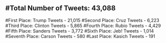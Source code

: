 #Total Number of Tweets: 43,088 
---
#First Place: Trump Tweets - 21,015
#Second Place: Cruz Tweets - 6,223
#Third Place: Clinton Tweets - 5,865
#Fourth Place: Rubio Tweets - 4,429
#Fifth Place: Sanders Tweets - 3,772
#Sixth Place: Jeb! Tweets - 1,014
#Seventh Place: Carson Tweets - 580
#Last Place: Kasich Tweets - 191
